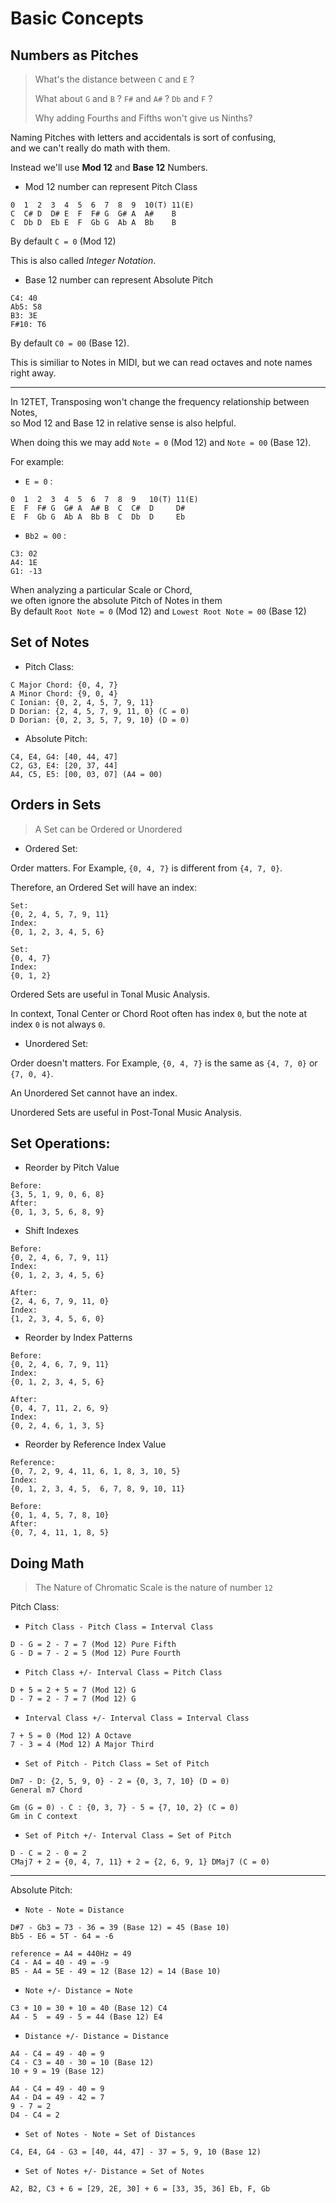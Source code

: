# Basic Concepts

## Numbers as Pitches

> What's the distance between `C` and `E` ?   
>
> What about `G` and `B` ? `F#` and `A#` ? `Db` and `F` ?
>
> Why adding Fourths and Fifths won't give us Ninths?

Naming Pitches with letters and accidentals is sort of confusing,  
and we can't really do math with them.

Instead we'll use **Mod 12** and **Base 12** Numbers.


- Mod 12 number can represent Pitch Class

~~~
0  1  2  3  4  5  6  7  8  9  10(T) 11(E)  
C  C# D  D# E  F  F# G  G# A  A#    B
C  Db D  Eb E  F  Gb G  Ab A  Bb    B
~~~

By default `C = 0` (Mod 12)

This is also called *Integer Notation*.

- Base 12 number can represent Absolute Pitch

~~~
C4: 40
Ab5: 58
B3: 3E
F#10: T6
~~~

By default `C0 = 00` (Base 12).

This is similiar to Notes in MIDI, but we can read octaves and note names right away.

---

In 12TET, Transposing won't change the frequency relationship between Notes,    
so Mod 12 and Base 12 in relative sense is also helpful.  

When doing this we may add `Note = 0` (Mod 12) and `Note = 00` (Base 12). 

For example:

- `E = 0` :

~~~
0  1  2  3  4  5  6  7  8  9   10(T) 11(E)  
E  F  F# G  G# A  A# B  C  C#  D     D# 
E  F  Gb G  Ab A  Bb B  C  Db  D     Eb 
~~~

- `Bb2 = 00` :

~~~
C3: 02
A4: 1E
G1: -13
~~~

When analyzing a particular Scale or Chord,  
we often ignore the absolute Pitch of Notes in them  
By default `Root Note = 0` (Mod 12) and `Lowest Root Note = 00` (Base 12)

## Set of Notes

- Pitch Class:

~~~
C Major Chord: {0, 4, 7}
A Minor Chord: {9, 0, 4}
C Ionian: {0, 2, 4, 5, 7, 9, 11}
D Dorian: {2, 4, 5, 7, 9, 11, 0} (C = 0)
D Dorian: {0, 2, 3, 5, 7, 9, 10} (D = 0)
~~~

- Absolute Pitch:

~~~
C4, E4, G4: [40, 44, 47]
C2, G3, E4: [20, 37, 44]
A4, C5, E5: [00, 03, 07] (A4 = 00)
~~~

## Orders in Sets

> A Set can be Ordered or Unordered

- Ordered Set:

Order matters. For Example, `{0, 4, 7}` is different from `{4, 7, 0}`.

Therefore, an Ordered Set will have an index:

~~~
Set:
{0, 2, 4, 5, 7, 9, 11}
Index:
{0, 1, 2, 3, 4, 5, 6}

Set:
{0, 4, 7}
Index:
{0, 1, 2}
~~~

Ordered Sets are useful in Tonal Music Analysis.

In context, Tonal Center or Chord Root often has index `0`, but the note at index `0` is not always `0`.

- Unordered Set:

Order doesn't matters. For Example, `{0, 4, 7}` is the same as `{4, 7, 0}` or `{7, 0, 4}`.

An Unordered Set cannot have an index.

Unordered Sets are useful in Post-Tonal Music Analysis.

## Set Operations:

- Reorder by Pitch Value

~~~
Before:
{3, 5, 1, 9, 0, 6, 8}
After:
{0, 1, 3, 5, 6, 8, 9}
~~~

- Shift Indexes

~~~
Before:
{0, 2, 4, 6, 7, 9, 11}
Index:
{0, 1, 2, 3, 4, 5, 6}

After:
{2, 4, 6, 7, 9, 11, 0}
Index:
{1, 2, 3, 4, 5, 6, 0}
~~~

- Reorder by Index Patterns

~~~
Before:
{0, 2, 4, 6, 7, 9, 11}
Index:
{0, 1, 2, 3, 4, 5, 6}

After:
{0, 4, 7, 11, 2, 6, 9}
Index:
{0, 2, 4, 6, 1, 3, 5}
~~~

- Reorder by Reference Index Value

~~~
Reference:
{0, 7, 2, 9, 4, 11, 6, 1, 8, 3, 10, 5}
Index:
{0, 1, 2, 3, 4, 5,  6, 7, 8, 9, 10, 11}

Before:
{0, 1, 4, 5, 7, 8, 10}
After:
{0, 7, 4, 11, 1, 8, 5}
~~~

## Doing Math 

> The Nature of Chromatic Scale is the nature of number `12`

Pitch Class:

- `Pitch Class - Pitch Class = Interval Class`

~~~
D - G = 2 - 7 = 7 (Mod 12) Pure Fifth
G - D = 7 - 2 = 5 (Mod 12) Pure Fourth
~~~

- `Pitch Class +/- Interval Class = Pitch Class`

~~~
D + 5 = 2 + 5 = 7 (Mod 12) G
D - 7 = 2 - 7 = 7 (Mod 12) G
~~~

- `Interval Class +/- Interval Class = Interval Class`

~~~
7 + 5 = 0 (Mod 12) A Octave
7 - 3 = 4 (Mod 12) A Major Third
~~~

- `Set of Pitch - Pitch Class = Set of Pitch`

~~~
Dm7 - D: {2, 5, 9, 0} - 2 = {0, 3, 7, 10} (D = 0) 
General m7 Chord 

Gm (G = 0) - C : {0, 3, 7} - 5 = {7, 10, 2} (C = 0)
Gm in C context
~~~

- `Set of Pitch +/- Interval Class = Set of Pitch`

~~~
D - C = 2 - 0 = 2
CMaj7 + 2 = {0, 4, 7, 11} + 2 = {2, 6, 9, 1} DMaj7 (C = 0)
~~~

---

Absolute Pitch:

- `Note - Note = Distance`

~~~
D#7 - Gb3 = 73 - 36 = 39 (Base 12) = 45 (Base 10)
Bb5 - E6 = 5T - 64 = -6

reference = A4 = 440Hz = 49
C4 - A4 = 40 - 49 = -9
B5 - A4 = 5E - 49 = 12 (Base 12) = 14 (Base 10)
~~~

- `Note +/- Distance = Note`

~~~
C3 + 10 = 30 + 10 = 40 (Base 12) C4
A4 - 5  = 49 - 5 = 44 (Base 12) E4
~~~

- `Distance +/- Distance = Distance`

~~~
A4 - C4 = 49 - 40 = 9
C4 - C3 = 40 - 30 = 10 (Base 12)
10 + 9 = 19 (Base 12)

A4 - C4 = 49 - 40 = 9
A4 - D4 = 49 - 42 = 7
9 - 7 = 2
D4 - C4 = 2
~~~

- `Set of Notes - Note = Set of Distances`

~~~
C4, E4, G4 - G3 = [40, 44, 47] - 37 = 5, 9, 10 (Base 12)
~~~

- `Set of Notes +/- Distance = Set of Notes`

~~~
A2, B2, C3 + 6 = [29, 2E, 30] + 6 = [33, 35, 36] Eb, F, Gb
~~~